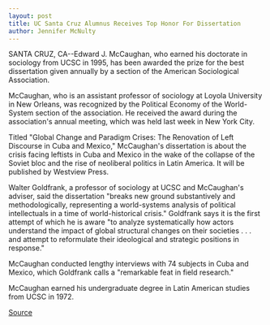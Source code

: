 ```yaml
---
layout: post
title: UC Santa Cruz Alumnus Receives Top Honor For Dissertation
author: Jennifer McNulty
---
```


SANTA CRUZ, CA--Edward J. McCaughan, who earned his doctorate in  sociology from UCSC in 1995, has been awarded the prize for the  best dissertation given annually by a section of the American  Sociological Association.

McCaughan, who is an assistant professor of sociology at  Loyola University in New Orleans, was recognized by the Political  Economy of the World-System section of the association. He  received the award during the association's annual meeting, which  was held last week in New York City.

Titled "Global Change and Paradigm Crises: The Renovation of  Left Discourse in Cuba and Mexico," McCaughan's dissertation is  about the crisis facing leftists in Cuba and Mexico in the wake of the  collapse of the Soviet bloc and the rise of neoliberal politics in  Latin America. It will be published by Westview Press.

Walter Goldfrank, a professor of sociology at UCSC and  McCaughan's adviser, said the dissertation "breaks new ground  substantively and methodologically, representing a world-systems  analysis of political intellectuals in a time of world-historical  crisis." Goldfrank says it is the first attempt of which he is aware  "to analyze systematically how actors understand the impact of  global structural changes on their societies . . . and attempt to  reformulate their ideological and strategic positions in response."

McCaughan conducted lengthy interviews with 74 subjects in  Cuba and Mexico, which Goldfrank calls a "remarkable feat in field  research."

McCaughan earned his undergraduate degree in Latin American  studies from UCSC in 1972.

[Source](http://www1.ucsc.edu/news_events/press_releases/archive/96-97/08-96/082296-UCSC_alumnus_receiv.html "Permalink to 082296-UCSC_alumnus_receiv")